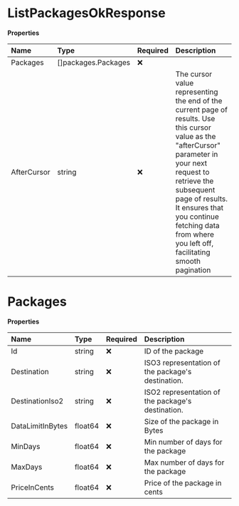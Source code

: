 # ListPackagesOkResponse

**Properties**

| Name        | Type                | Required | Description                                                                                                                                                                                                                                                                                    |
| :---------- | :------------------ | :------- | :--------------------------------------------------------------------------------------------------------------------------------------------------------------------------------------------------------------------------------------------------------------------------------------------- |
| Packages    | []packages.Packages | ❌       |                                                                                                                                                                                                                                                                                                |
| AfterCursor | string              | ❌       | The cursor value representing the end of the current page of results. Use this cursor value as the "afterCursor" parameter in your next request to retrieve the subsequent page of results. It ensures that you continue fetching data from where you left off, facilitating smooth pagination |

# Packages

**Properties**

| Name             | Type    | Required | Description                                       |
| :--------------- | :------ | :------- | :------------------------------------------------ |
| Id               | string  | ❌       | ID of the package                                 |
| Destination      | string  | ❌       | ISO3 representation of the package's destination. |
| DestinationIso2  | string  | ❌       | ISO2 representation of the package's destination. |
| DataLimitInBytes | float64 | ❌       | Size of the package in Bytes                      |
| MinDays          | float64 | ❌       | Min number of days for the package                |
| MaxDays          | float64 | ❌       | Max number of days for the package                |
| PriceInCents     | float64 | ❌       | Price of the package in cents                     |
